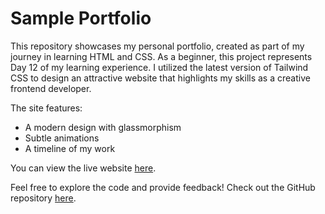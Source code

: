 # Sample Portfolio

This repository showcases my personal portfolio, created as part of my journey in learning HTML and CSS. As a beginner, this project represents Day 12 of my learning experience. I utilized the latest version of Tailwind CSS to design an attractive website that highlights my skills as a creative frontend developer.

The site features:
- A modern design with glassmorphism
- Subtle animations
- A timeline of my work

You can view the live website [here](https://cerulean-faun-9b6690.netlify.app/).

Feel free to explore the code and provide feedback! Check out the GitHub repository [here](https://github.com/Uday-04-developer/Sample_portfolio).
